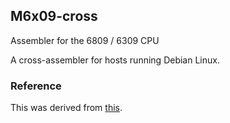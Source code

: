 ## M6x09-cross

Assembler for the 6809 / 6309 CPU

A cross-assembler for hosts running Debian Linux.

### Reference

This was derived from [this](https://github.com/Edilbert/BS9).